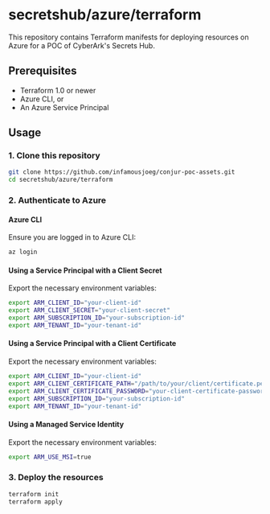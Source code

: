 # secretshub/azure/terraform

This repository contains Terraform manifests for deploying resources on Azure for a POC of CyberArk's Secrets Hub.

## Prerequisites

- Terraform 1.0 or newer
- Azure CLI, or
- An Azure Service Principal

## Usage

### 1. Clone this repository
```bash
git clone https://github.com/infamousjoeg/conjur-poc-assets.git
cd secretshub/azure/terraform
```

### 2. Authenticate to Azure

#### Azure CLI

Ensure you are logged in to Azure CLI:
```bash
az login
```

#### Using a Service Principal with a Client Secret

Export the necessary environment variables:

```bash
export ARM_CLIENT_ID="your-client-id"
export ARM_CLIENT_SECRET="your-client-secret"
export ARM_SUBSCRIPTION_ID="your-subscription-id"
export ARM_TENANT_ID="your-tenant-id"
```

#### Using a Service Principal with a Client Certificate

Export the necessary environment variables:

```bash
export ARM_CLIENT_ID="your-client-id"
export ARM_CLIENT_CERTIFICATE_PATH="/path/to/your/client/certificate.pem"
export ARM_CLIENT_CERTIFICATE_PASSWORD="your-client-certificate-password"
export ARM_SUBSCRIPTION_ID="your-subscription-id"
export ARM_TENANT_ID="your-tenant-id"
```

#### Using a Managed Service Identity

Export the necessary environment variables:

```bash
export ARM_USE_MSI=true
```

### 3. Deploy the resources

```bash
terraform init
terraform apply
```